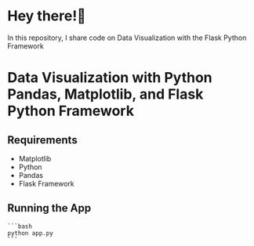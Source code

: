 # Hey there!👋

In this repository, I share code on Data Visualization with the Flask Python Framework

# Data Visualization with Python Pandas, Matplotlib, and Flask Python Framework

## Requirements
* Matplotlib
* Python
* Pandas
* Flask Framework

## Running the App
    ```bash
    python app.py
    ```


